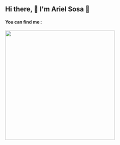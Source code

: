 ## Hi there, :high_brightness: I'm Ariel Sosa :high_brightness:

#### You can find me :
<img src="https://gcdn.lanetaneta.com/wp-content/uploads/2019/10/El-GIF-est%C3%A1-muerto.-Larga-vida-al-GIF.gif" width="350px">
<!--
<img src="https://mymodernmet.com/wp/wp-content/uploads/2019/10/nasa-black-hole-visualization-1.gif" width="350px">
--!>
<!--
- 🔭 I’m currently working on ...
- 🌱 I’m currently learning ...
- 👯 I’m looking to collaborate on ...
- 🤔 I’m looking for help with ...
- 💬 Ask me about ...
- 📫 How to reach me: ...
- 😄 Pronouns: ...
- ⚡ Fun fact: ...
--!>
